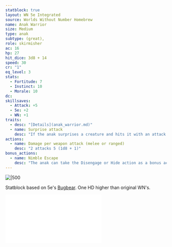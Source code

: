 ```yaml
---
statblock: true
layout: WN 5e Integrated
source: Worlds Without Number Homebrew
name: Anak Warrior
size: Medium
type: anak
subtype: (great),
role: skirmisher
ac: 16
hp: 27
hit_dice: 3d8 + 14
speed: 30
cr: "1"
eq_level: 3
stats:
  - Fortitude: 7 
  - Instinct: 10
  - Morale: 10
dc: 
skillsaves:
  - Attack: +5
  - 5e: +2
  - WN: +1
traits:
  - desc: "[Details](anak_warrior.md)"
  - name: Surprise attack
    desc: "If the anak surprises a creature and hits it with an attack during the first round of combat, the target takes an extra 7 (2d6) damage from the attack."
actions:
  - name: Damage per weapon attack (melee or ranged)
    desc: "2 attacks 5 (1d8 + 1)"
bonus_actions:
  - name: Nimble Escape
    desc: "The anak can take the Disengage or Hide action as a bonus action on each of its turns."
---
```


![|500](https://i.imgur.com/0EyuYIv.png)

Statblock based on 5e's [Bugbear](https://5e.tools/bestiary.html#bugbear_mm). One HD higher than original WN's.

![Anak](../campaign/context/cultures.md#Anak)
